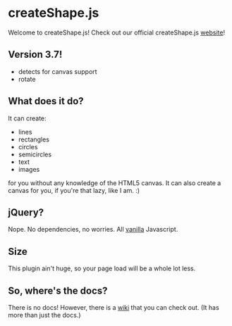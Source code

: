createShape.js
==================

Welcome to createShape.js! Check out our official createShape.js [website](http://theawesomecoder61.github.io/createShape.js/)!

## Version 3.7!
- detects for canvas support
- rotate

## What does it do?
It can create:
- lines
- rectangles
- circles
- semicircles
- text
- images

for you without any knowledge of the HTML5 canvas. It can also create a canvas for you, if you're that lazy, like I am. :)

## jQuery?
Nope. No dependencies, no worries. All [vanilla](http://www.gianninewyork.com/assets/images/product-Vanilla.jpg) Javascript.

## Size
This plugin ain't huge, so your page load will be a whole lot less.

## So, where's the docs?
There is no docs! However, there is a [wiki](https://github.com/theawesomecoder61/createShape.js/wiki) that you can check out. (It has more than just the docs.)
